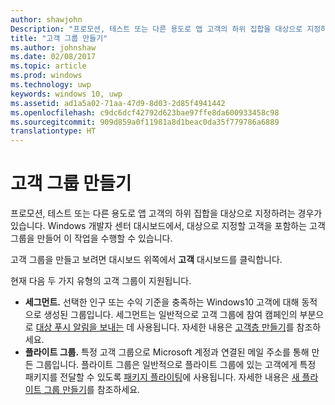 ```yaml
---
author: shawjohn
Description: "프로모션, 테스트 또는 다른 용도로 앱 고객의 하위 집합을 대상으로 지정하는 데 사용할 사용자 그룹을 만드는 방법을 알아봅니다."
title: "고객 그룹 만들기"
ms.author: johnshaw
ms.date: 02/08/2017
ms.topic: article
ms.prod: windows
ms.technology: uwp
keywords: windows 10, uwp
ms.assetid: ad1a5a02-71aa-47d9-8d03-2d85f4941442
ms.openlocfilehash: c9dc6dcf42792d623bae97ffe8da600933458c98
ms.sourcegitcommit: 909d859a0f11981a8d1beac0da35f779786a6889
translationtype: HT
---
```

# <a name="create-customer-groups"></a>고객 그룹 만들기

프로모션, 테스트 또는 다른 용도로 앱 고객의 하위 집합을 대상으로 지정하려는 경우가 있습니다. Windows 개발자 센터 대시보드에서, 대상으로 지정할 고객을 포함하는 고객 그룹을 만들어 이 작업을 수행할 수 있습니다.

고객 그룹을 만들고 보려면 대시보드 위쪽에서 **고객** 대시보드를 클릭합니다.

현재 다음 두 가지 유형의 고객 그룹이 지원됩니다.

- **세그먼트.** 선택한 인구 또는 수익 기준을 충족하는 Windows10 고객에 대해 동적으로 생성된 그룹입니다. 세그먼트는 일반적으로 고객 그룹에 참여 캠페인의 부분으로 [대상 푸시 알림을 보내는](send-push-notifications-to-your-apps-customers.md) 데 사용됩니다. 자세한 내용은 [고객층 만들기](create-customer-segments.md)를 참조하세요.
- **플라이트 그룹.** 특정 고객 그룹으로 Microsoft 계정과 연결된 메일 주소를 통해 만든 그룹입니다. 플라이트 그룹은 일반적으로 플라이트 그룹에 있는 고객에게 특정 패키지를 전달할 수 있도록 [패키지 플라이팅](package-flights.md)에 사용됩니다. 자세한 내용은 [새 플라이트 그룹 만들기](package-flights.md#create-a-new-flight-group)를 참조하세요.

